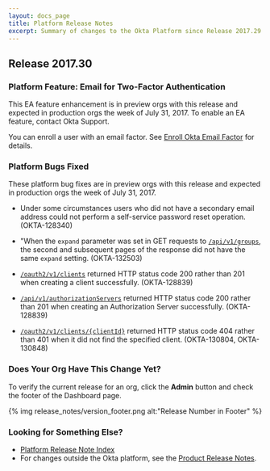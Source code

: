 ```yaml
---
layout: docs_page
title: Platform Release Notes
excerpt: Summary of changes to the Okta Platform since Release 2017.29
---
```


## Release 2017.30

### Platform Feature: Email for Two-Factor Authentication  <!-- OKTA-134593  -->

This EA feature enhancement is in preview orgs with this release and expected in production orgs the week of July 31, 2017. To enable an EA feature, contact Okta Support.

You can enroll a user with an email factor. See [Enroll Okta Email Factor](/docs/api/resources/factors.html#enroll-okta-email-factor) for details.


### Platform Bugs Fixed

These platform bug fixes are in preview orgs with this release and expected in production orgs the week of July 31, 2017.

* Under some circumstances users who did not have a secondary email address could not perform a self-service password reset operation.   (OKTA-128340)

* "When the `expand` parameter was set in GET requests to [`/api/v1/groups`](/docs/api/resources/groups.html#list-groups), the second and subsequent pages of the response did not have the same `expand` setting.  (OKTA-132503)

* [`/oauth2/v1/clients`](/docs/api/resources/oauth-clients.html#register-new-client) returned HTTP status code 200 rather than 201 when creating a client successfully.  (OKTA-128839)

* [`/api/v1/authorizationServers`](/docs/api/resources/oauth2.html#create-authorization-server) returned HTTP status code 200 rather than 201 when creating an Authorization Server successfully.  (OKTA-128839)

* [`/oauth2/v1/clients/{clientId}`](/docs/api/resources/oauth-clients.html#get-oauth-client) returned HTTP status code 404 rather than 401 when it did not find the specified client.  (OKTA-130804, OKTA-130848)



### Does Your Org Have This Change Yet?

To verify the current release for an org, click the **Admin** button and check the footer of the Dashboard page.

{% img release_notes/version_footer.png alt:"Release Number in Footer" %}


### Looking for Something Else?

* [Platform Release Note Index](platform-release-notes2016-index.html)
* For changes outside the Okta platform, see the [Product Release Notes](https://help.okta.com/en/prev/Content/Topics/ReleaseNotes/preview.htm).


